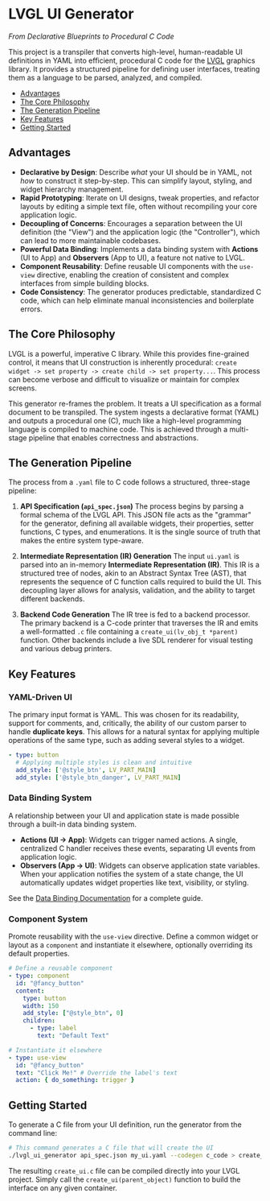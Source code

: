# LVGL UI Generator

*From Declarative Blueprints to Procedural C Code*

This project is a transpiler that converts high-level, human-readable UI definitions in YAML into efficient, procedural C code for the [LVGL](https://lvgl.io/) graphics library. It provides a structured pipeline for defining user interfaces, treating them as a language to be parsed, analyzed, and compiled.

- [Advantages](#advantages)
- [The Core Philosophy](#the-core-philosophy)
- [The Generation Pipeline](#the-generation-pipeline)
- [Key Features](#key-features)
- [Getting Started](#getting-started)

## Advantages

*   **Declarative by Design**: Describe *what* your UI should be in YAML, not *how* to construct it step-by-step. This can simplify layout, styling, and widget hierarchy management.
*   **Rapid Prototyping**: Iterate on UI designs, tweak properties, and refactor layouts by editing a simple text file, often without recompiling your core application logic.
*   **Decoupling of Concerns**: Encourages a separation between the UI definition (the "View") and the application logic (the "Controller"), which can lead to more maintainable codebases.
*   **Powerful Data Binding**: Implements a data binding system with **Actions** (UI to App) and **Observers** (App to UI), a feature not native to LVGL.
*   **Component Reusability**: Define reusable UI components with the `use-view` directive, enabling the creation of consistent and complex interfaces from simple building blocks.
*   **Code Consistency**: The generator produces predictable, standardized C code, which can help eliminate manual inconsistencies and boilerplate errors.

## The Core Philosophy

LVGL is a powerful, imperative C library. While this provides fine-grained control, it means that UI construction is inherently procedural: `create widget -> set property -> create child -> set property...`. This process can become verbose and difficult to visualize or maintain for complex screens.

This generator re-frames the problem. It treats a UI specification as a formal document to be transpiled. The system ingests a declarative format (YAML) and outputs a procedural one (C), much like a high-level programming language is compiled to machine code. This is achieved through a multi-stage pipeline that enables correctness and abstractions.

## The Generation Pipeline

The process from a `.yaml` file to C code follows a structured, three-stage pipeline:

1.  **API Specification (`api_spec.json`)**
    The process begins by parsing a formal schema of the LVGL API. This JSON file acts as the "grammar" for the generator, defining all available widgets, their properties, setter functions, C types, and enumerations. It is the single source of truth that makes the entire system type-aware.

2.  **Intermediate Representation (IR) Generation**
    The input `ui.yaml` is parsed into an in-memory **Intermediate Representation (IR)**. This IR is a structured tree of nodes, akin to an Abstract Syntax Tree (AST), that represents the sequence of C function calls required to build the UI. This decoupling layer allows for analysis, validation, and the ability to target different backends.

3.  **Backend Code Generation**
    The IR tree is fed to a backend processor. The primary backend is a C-code printer that traverses the IR and emits a well-formatted `.c` file containing a `create_ui(lv_obj_t *parent)` function. Other backends include a live SDL renderer for visual testing and various debug printers.

## Key Features

### YAML-Driven UI
The primary input format is YAML. This was chosen for its readability, support for comments, and, critically, the ability of our custom parser to handle **duplicate keys**. This allows for a natural syntax for applying multiple operations of the same type, such as adding several styles to a widget.

```yaml
- type: button
  # Applying multiple styles is clean and intuitive
  add_style: ['@style_btn', LV_PART_MAIN]
  add_style: ['@style_btn_danger', LV_PART_MAIN]
```

### Data Binding System
A relationship between your UI and application state is made possible through a built-in data binding system.

*   **Actions (UI → App)**: Widgets can trigger named actions. A single, centralized C handler receives these events, separating UI events from application logic.
*   **Observers (App → UI)**: Widgets can observe application state variables. When your application notifies the system of a state change, the UI automatically updates widget properties like text, visibility, or styling.

See the [Data Binding Documentation](./data-binding.md) for a complete guide.

### Component System
Promote reusability with the `use-view` directive. Define a common widget or layout as a `component` and instantiate it elsewhere, optionally overriding its default properties.

```yaml
# Define a reusable component
- type: component
  id: "@fancy_button"
  content:
    type: button
    width: 150
    add_style: ["@style_btn", 0]
    children:
      - type: label
        text: "Default Text"

# Instantiate it elsewhere
- type: use-view
  id: "@fancy_button"
  text: "Click Me!" # Override the label's text
  action: { do_something: trigger }
```

## Getting Started

To generate a C file from your UI definition, run the generator from the command line:

```bash
# This command generates a C file that will create the UI
./lvgl_ui_generator api_spec.json my_ui.yaml --codegen c_code > create_ui.c
```

The resulting `create_ui.c` file can be compiled directly into your LVGL project. Simply call the `create_ui(parent_object)` function to build the interface on any given container.
